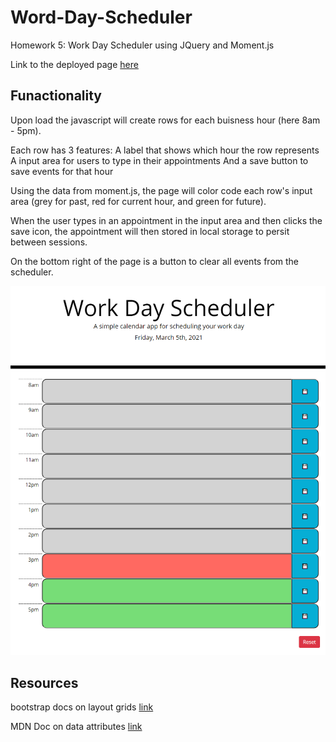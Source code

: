 # Word-Day-Scheduler
Homework 5: Work Day Scheduler using JQuery and Moment.js

Link to the deployed page [here](https://matthewronaldjohnson.github.io/Word-Day-Scheduler/)

## Funactionality

Upon load the javascript will create rows for each buisness hour (here 8am - 5pm).

Each row has 3 features:
    A label that shows which hour the row represents
    A input area for users to type in their appointments 
    And a save button to save events for that hour

Using the data from moment.js, the page will color code each row's input area (grey for past, red for current hour, and green for future).

When the user types in an appointment in the input area and then clicks the save icon, the appointment will then stored in local storage to persit between sessions. 

On the bottom right of the page is a button to clear all events from the scheduler.

![page-display](./assets/img/page.PNG)

## Resources 

bootstrap docs on layout grids [link](https://getbootstrap.com/docs/4.5/layout/grid/)

MDN Doc on data attributes [link](https://developer.mozilla.org/en-US/docs/Learn/HTML/Howto/Use_data_attributes)
